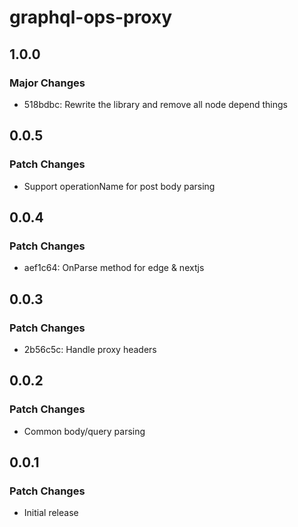 # graphql-ops-proxy

## 1.0.0

### Major Changes

- 518bdbc: Rewrite the library and remove all node depend things

## 0.0.5

### Patch Changes

- Support operationName for post body parsing

## 0.0.4

### Patch Changes

- aef1c64: OnParse method for edge & nextjs

## 0.0.3

### Patch Changes

- 2b56c5c: Handle proxy headers

## 0.0.2

### Patch Changes

- Common body/query parsing

## 0.0.1

### Patch Changes

- Initial release
